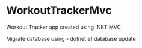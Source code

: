 # WorkoutTrackerMvc
Workout Tracker app created using .NET MVC

Migrate database using - dotnet ef database update